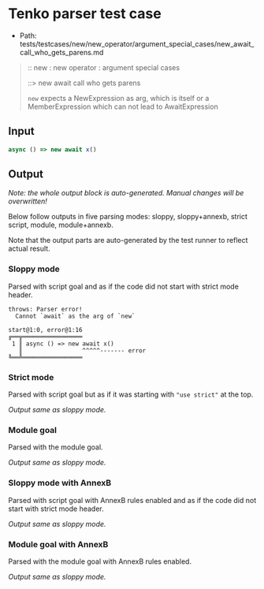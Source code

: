 # Tenko parser test case

- Path: tests/testcases/new/new_operator/argument_special_cases/new_await_call_who_gets_parens.md

> :: new : new operator : argument special cases
>
> ::> new await call who gets parens
>
> `new` expects a NewExpression as arg, which is itself or a MemberExpression which can not lead to AwaitExpression

## Input

`````js
async () => new await x()
`````

## Output

_Note: the whole output block is auto-generated. Manual changes will be overwritten!_

Below follow outputs in five parsing modes: sloppy, sloppy+annexb, strict script, module, module+annexb.

Note that the output parts are auto-generated by the test runner to reflect actual result.

### Sloppy mode

Parsed with script goal and as if the code did not start with strict mode header.

`````
throws: Parser error!
  Cannot `await` as the arg of `new`

start@1:0, error@1:16
╔══╦═════════════════
 1 ║ async () => new await x()
   ║                 ^^^^^------- error
╚══╩═════════════════

`````

### Strict mode

Parsed with script goal but as if it was starting with `"use strict"` at the top.

_Output same as sloppy mode._

### Module goal

Parsed with the module goal.

_Output same as sloppy mode._

### Sloppy mode with AnnexB

Parsed with script goal with AnnexB rules enabled and as if the code did not start with strict mode header.

_Output same as sloppy mode._

### Module goal with AnnexB

Parsed with the module goal with AnnexB rules enabled.

_Output same as sloppy mode._
